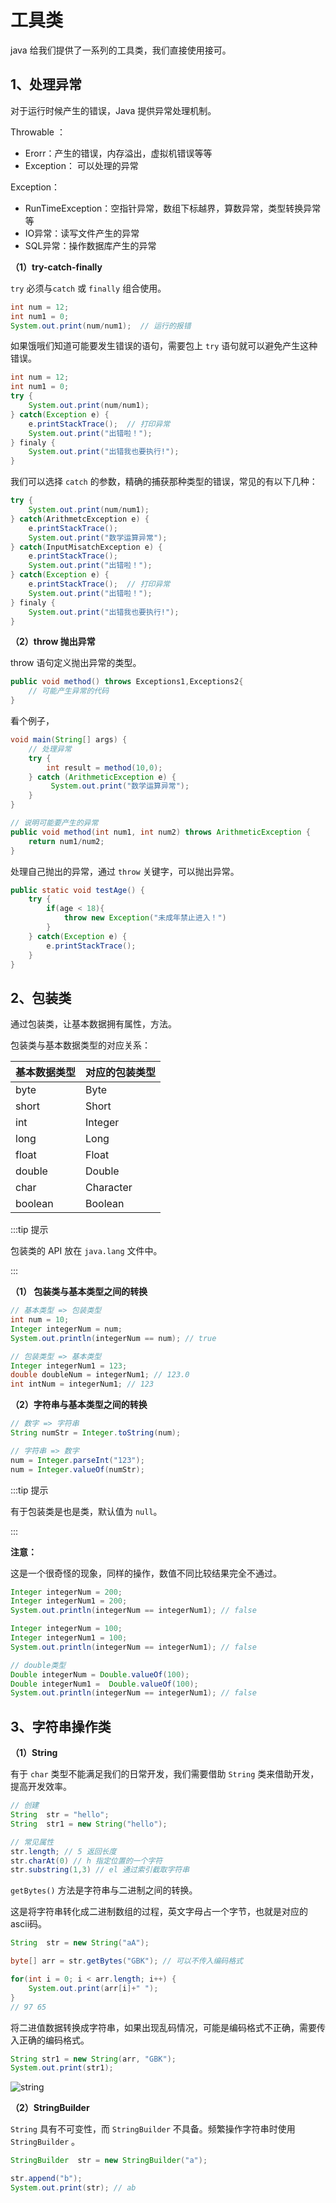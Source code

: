 # 工具类

java 给我们提供了一系列的工具类，我们直接使用接可。

## 1、处理异常

对于运行时候产生的错误，Java 提供异常处理机制。

Throwable ：

- Erorr：产生的错误，内存溢出，虚拟机错误等等
- Exception： 可以处理的异常

 Exception：

- RunTimeException：空指针异常，数组下标越界，算数异常，类型转换异常等
- IO异常：读写文件产生的异常
- SQL异常：操作数据库产生的异常



**（1）try-catch-finally**

`try` 必须与`catch` 或 `finally` 组合使用。

 ```java
int num = 12;
int num1 = 0;
System.out.print(num/num1);  // 运行的报错
 ```

如果饿哦们知道可能要发生错误的语句，需要包上 `try` 语句就可以避免产生这种错误。

```java
int num = 12;
int num1 = 0;
try {
    System.out.print(num/num1);
} catch(Exception e) {
    e.printStackTrace();  // 打印异常
    System.out.print("出错啦！");
} finaly {
    System.out.print("出错我也要执行!");
}
```

我们可以选择 `catch` 的参数，精确的捕获那种类型的错误，常见的有以下几种：

```java
try {
    System.out.print(num/num1);
} catch(ArithmetcException e) {
    e.printStackTrace();
    System.out.print("数学运算异常");
} catch(InputMisatchException e) {
    e.printStackTrace();
    System.out.print("出错啦！");
} catch(Exception e) {
    e.printStackTrace();  // 打印异常
    System.out.print("出错啦！");
} finaly {
    System.out.print("出错我也要执行!");
}
```



**（2）throw 抛出异常**

  throw 语句定义抛出异常的类型。

```java 
public void method() throws Exceptions1,Exceptions2{
	// 可能产生异常的代码
}
```

看个例子，

```java
void main(String[] args) {
    // 处理异常
    try {
        int result = method(10,0);
    } catch (ArithmeticException e) {
         System.out.print("数学运算异常");
    }
}

// 说明可能要产生的异常
public void method(int num1, int num2) throws ArithmeticException {
    return num1/num2;
}
```

处理自己抛出的异常，通过 `throw` 关键字，可以抛出异常。

```java
public static void testAge() {
    try {
		if(age < 18){
            throw new Exception("未成年禁止进入！")
        }
    } catch(Exception e) {
        e.printStackTrace();
    }
}
```





## 2、包装类

通过包装类，让基本数据拥有属性，方法。

包装类与基本数据类型的对应关系：

| 基本数据类型 | 对应的包装类型 |
| ------------ | -------------- |
| byte         | Byte           |
| short        | Short          |
| int          | Integer        |
| long         | Long           |
| float        | Float          |
| double       | Double         |
| char         | Character      |
| boolean      | Boolean        |

:::tip 提示

包装类的 API 放在 `java.lang` 文件中。

:::

**（1） 包装类与基本类型之间的转换**

```java
// 基本类型 => 包装类型
int num = 10;
Integer integerNum = num;
System.out.println(integerNum == num); // true

// 包装类型 => 基本类型
Integer integerNum1 = 123;
double doubleNum = integerNum1; // 123.0
int intNum = integerNum1; // 123
```



**（2）字符串与基本类型之间的转换**

```java
// 数字 => 字符串
String numStr = Integer.toString(num);

// 字符串 => 数字
num = Integer.parseInt("123");
num = Integer.valueOf(numStr);
```



:::tip 提示

有于包装类是也是类，默认值为 `null`。

:::

**注意：**

这是一个很奇怪的现象，同样的操作，数值不同比较结果完全不通过。

```java
Integer integerNum = 200;
Integer integerNum1 = 200;
System.out.println(integerNum == integerNum1); // false

Integer integerNum = 100;
Integer integerNum1 = 100;
System.out.println(integerNum == integerNum1); // false

// double类型
Double integerNum = Double.valueOf(100);
Double integerNum1 =  Double.valueOf(100);
System.out.println(integerNum == integerNum1); // false
```



## 3、字符串操作类

**（1）String**

有于 `char` 类型不能满足我们的日常开发，我们需要借助 `String` 类来借助开发，提高开发效率。

```java
// 创建
String  str = "hello";
String  str1 = new String("hello");

// 常见属性
str.length; // 5 返回长度
str.charAt(0) // h 指定位置的一个字符
str.substring(1,3) // el 通过索引截取字符串
```

`getBytes()` 方法是字符串与二进制之间的转换。

这是将字符串转化成二进制数组的过程，英文字母占一个字节，也就是对应的ascii码。

```java
String  str = new String("aA");

byte[] arr = str.getBytes("GBK"); // 可以不传入编码格式

for(int i = 0; i < arr.length; i++) {
    System.out.print(arr[i]+" ");
}
// 97 65 
```

将二进值数据转换成字符串，如果出现乱码情况，可能是编码格式不正确，需要传入正确的编码格式。

```java
String str1 = new String(arr, "GBK");
System.out.print(str1);
```

![string](string.png)

**（2）StringBuilder**

`String` 具有不可变性，而 `StringBuilder` 不具备。频繁操作字符串时使用`StringBuilder` 。

```java
StringBuilder  str = new StringBuilder("a");

str.append("b");
System.out.print(str); // ab
```

<comment-comment/> 
